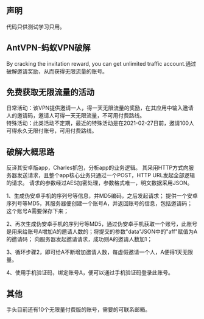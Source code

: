 ## 声明
代码只供测试学习只用。
## AntVPN-蚂蚁VPN破解
By cracking the invitation reward, you can get unlimited traffic account.通过破解邀请奖励，从而获得无限流量的账号。
## 免费获取无限流量的活动  
日常活动：该VPN提供邀请一人，得一天无限流量的奖励，在其应用中输入邀请人的邀请码，邀请人可得一天无限流量，不可用付费路线。  
特殊活动：此类活动不定期，最近的特殊活动是在2021-02-27日前，邀请100人可得永久无限付账号，可用付费路线。
## 破解大概思路
反译其安卓版app，Charles抓包，分析app的业务逻辑。
其采用HTTP方式向服务器发送请求，且整个app核心业务只通过一个POST，HTTP URL发起全部逻辑的请求。
请求的参数经过AES加密处理，参数格式唯一，明文数据采用JSON。  

1、生成伪安卓手机的序列号等信息，并MD5编码，之后发起请求；
提供一个安卓序列号等MD5，其服务器便创建一个账号A，并返回账号的信息，包括邀请码；
这个账号A需要保存下来；  

2、再次生成伪安卓手机的序列号等MD5，通过伪安卓手机获取一个账号，此账号是用来给账号A增加A的邀请人数的；将提交的参数"data"JSON中的"aff"赋值为A的邀请码；
向服务器发起邀请请求，成功则A的邀请人数加1；  

3、循环步骤2，即可给A不断增加邀请人数，每虚假邀请一个人，A便得1天无限量。  

4、使用手机验证码，绑定账号A，便可以通过手机验证码登录此账号。
## 其他
手头目前还有10个无限量付费版的账号，需要的可联系邮箱。
